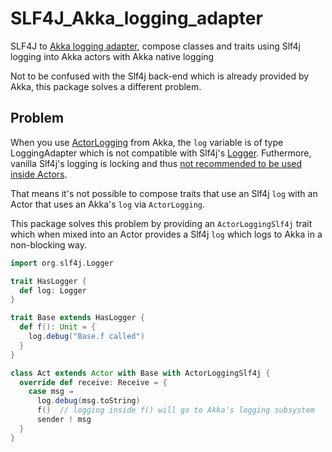 # SLF4J_Akka_logging_adapter
SLF4J to [Akka logging adapter](http://doc.akka.io/docs/akka/2.4.2/scala/logging.html), compose classes and traits using Slf4j logging into Akka actors with Akka native logging

Not to be confused with the Slf4j back-end which is already provided by Akka, this package solves a different problem.

## Problem
When you use [ActorLogging](http://doc.akka.io/api/akka/2.4.2/#akka.actor.ActorLogging) from Akka, the `log` variable is of type LoggingAdapter which is not
compatible with Slf4j's [Logger](http://www.slf4j.org/api/org/slf4j/Logger.html). Futhermore, vanilla Slf4j's logging is locking and thus [not recommended 
to be used inside Actors](http://doc.akka.io/docs/akka/2.4.2/scala/logging.html#slf4j-directly-scala).

That means it's not possible to compose traits that use an Slf4j `log` with an Actor that uses an Akka's `log` via `ActorLogging`.

This package solves this problem by providing an `ActorLoggingSlf4j` trait which when mixed into an Actor provides a Slf4j `log` which logs to Akka in a non-blocking way.

```scala
import org.slf4j.Logger

trait HasLogger {
  def log: Logger
}

trait Base extends HasLogger {
  def f(): Unit = {
    log.debug("Base.f called")
  }
}

class Act extends Actor with Base with ActorLoggingSlf4j {
  override def receive: Receive = {
    case msg ⇒
      log.debug(msg.toString)
      f()  // logging inside f() will go to Akka's logging subsystem
      sender ! msg
  }
}
```
